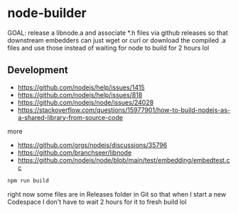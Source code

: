 # node-builder

GOAL: release a libnode.a and associate *.h files via github releases so that downstream embedders can just wget or curl or download the compiled .a files and use those instead of waiting for node to build for 2 hours lol

## Development

- https://github.com/nodejs/help/issues/1415
- https://github.com/nodejs/help/issues/818
- https://github.com/nodejs/node/issues/24028
- https://stackoverflow.com/questions/15977901/how-to-build-nodejs-as-a-shared-library-from-source-code

more

- https://github.com/orgs/nodejs/discussions/35796
- https://github.com/branchseer/libnode
- https://github.com/nodejs/node/blob/main/test/embedding/embedtest.cc

```sh
npm run build
```

right now some files are in Releases folder in Git so that when I start a new Codespace I don't have to wait 2 hours for it to fresh build lol
